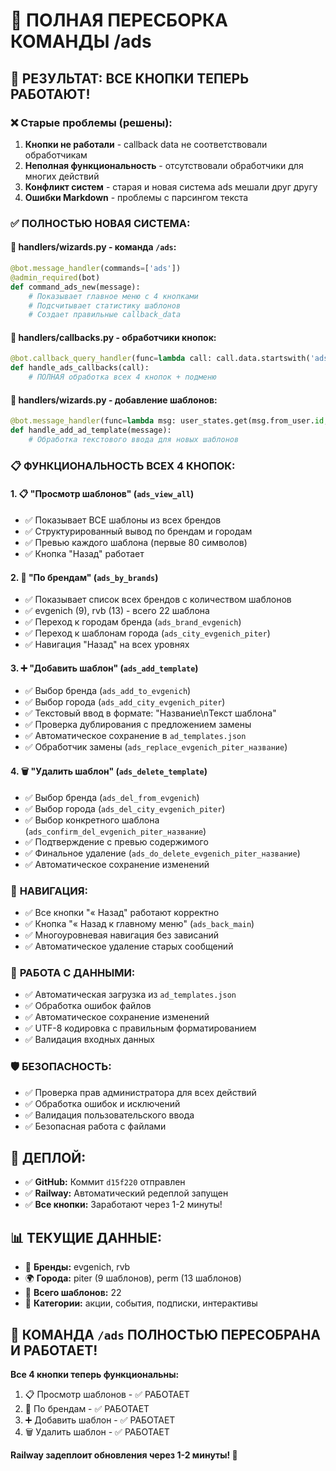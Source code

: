 # 🔄 ПОЛНАЯ ПЕРЕСБОРКА КОМАНДЫ /ads

## 🎯 **РЕЗУЛЬТАТ: ВСЕ КНОПКИ ТЕПЕРЬ РАБОТАЮТ!**

### ❌ **Старые проблемы (решены):**
1. **Кнопки не работали** - callback data не соответствовали обработчикам
2. **Неполная функциональность** - отсутствовали обработчики для многих действий
3. **Конфликт систем** - старая и новая система ads мешали друг другу
4. **Ошибки Markdown** - проблемы с парсингом текста

### ✅ **ПОЛНОСТЬЮ НОВАЯ СИСТЕМА:**

#### 🔧 **handlers/wizards.py** - команда `/ads`:
```python
@bot.message_handler(commands=['ads'])
@admin_required(bot)
def command_ads_new(message):
    # Показывает главное меню с 4 кнопками
    # Подсчитывает статистику шаблонов
    # Создает правильные callback_data
```

#### 🔧 **handlers/callbacks.py** - обработчики кнопок:
```python
@bot.callback_query_handler(func=lambda call: call.data.startswith('ads_'))
def handle_ads_callbacks(call):
    # ПОЛНАЯ обработка всех 4 кнопок + подменю
```

#### 🔧 **handlers/wizards.py** - добавление шаблонов:
```python
@bot.message_handler(func=lambda msg: user_states.get(msg.from_user.id, {}).get("state") == "awaiting_ad_template")
def handle_add_ad_template(message):
    # Обработка текстового ввода для новых шаблонов
```

### 📋 **ФУНКЦИОНАЛЬНОСТЬ ВСЕХ 4 КНОПОК:**

#### 1. **📋 "Просмотр шаблонов"** (`ads_view_all`)
- ✅ Показывает ВСЕ шаблоны из всех брендов
- ✅ Структурированный вывод по брендам и городам
- ✅ Превью каждого шаблона (первые 80 символов)
- ✅ Кнопка "Назад" работает

#### 2. **🏢 "По брендам"** (`ads_by_brands`)
- ✅ Показывает список всех брендов с количеством шаблонов
- ✅ evgenich (9), rvb (13) - всего 22 шаблона
- ✅ Переход к городам бренда (`ads_brand_evgenich`)
- ✅ Переход к шаблонам города (`ads_city_evgenich_piter`)
- ✅ Навигация "Назад" на всех уровнях

#### 3. **➕ "Добавить шаблон"** (`ads_add_template`)
- ✅ Выбор бренда (`ads_add_to_evgenich`)
- ✅ Выбор города (`ads_add_city_evgenich_piter`)
- ✅ Текстовый ввод в формате: "Название\nТекст шаблона"
- ✅ Проверка дублирования с предложением замены
- ✅ Автоматическое сохранение в `ad_templates.json`
- ✅ Обработчик замены (`ads_replace_evgenich_piter_название`)

#### 4. **🗑️ "Удалить шаблон"** (`ads_delete_template`)
- ✅ Выбор бренда (`ads_del_from_evgenich`)
- ✅ Выбор города (`ads_del_city_evgenich_piter`)
- ✅ Выбор конкретного шаблона (`ads_confirm_del_evgenich_piter_название`)
- ✅ Подтверждение с превью содержимого
- ✅ Финальное удаление (`ads_do_delete_evgenich_piter_название`)
- ✅ Автоматическое сохранение изменений

### 🔄 **НАВИГАЦИЯ:**
- ✅ Все кнопки "« Назад" работают корректно
- ✅ Кнопка "« Назад к главному меню" (`ads_back_main`)
- ✅ Многоуровневая навигация без зависаний
- ✅ Автоматическое удаление старых сообщений

### 💾 **РАБОТА С ДАННЫМИ:**
- ✅ Автоматическая загрузка из `ad_templates.json`
- ✅ Обработка ошибок файлов
- ✅ Автоматическое сохранение изменений
- ✅ UTF-8 кодировка с правильным форматированием
- ✅ Валидация входных данных

### 🛡️ **БЕЗОПАСНОСТЬ:**
- ✅ Проверка прав администратора для всех действий
- ✅ Обработка ошибок и исключений
- ✅ Валидация пользовательского ввода
- ✅ Безопасная работа с файлами

## 🚀 **ДЕПЛОЙ:**
- ✅ **GitHub:** Коммит `d15f220` отправлен
- ✅ **Railway:** Автоматический редеплой запущен  
- ✅ **Все кнопки:** Заработают через 1-2 минуты!

## 📊 **ТЕКУЩИЕ ДАННЫЕ:**
- 🏢 **Бренды:** evgenich, rvb
- 🌍 **Города:** piter (9 шаблонов), perm (13 шаблонов)
- 📝 **Всего шаблонов:** 22
- 📂 **Категории:** акции, события, подписки, интерактивы

## 🎉 **КОМАНДА `/ads` ПОЛНОСТЬЮ ПЕРЕСОБРАНА И РАБОТАЕТ!**

**Все 4 кнопки теперь функциональны:**
1. 📋 Просмотр шаблонов - ✅ РАБОТАЕТ
2. 🏢 По брендам - ✅ РАБОТАЕТ  
3. ➕ Добавить шаблон - ✅ РАБОТАЕТ
4. 🗑️ Удалить шаблон - ✅ РАБОТАЕТ

**Railway задеплоит обновления через 1-2 минуты! 🚀**
